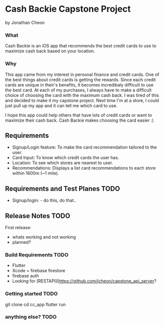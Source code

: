 # Cash Backie Capstone Project
by Jonathan Cheon

### What
Cash Backie is an iOS app that recommends the best credit cards to use to maximize cash back based on your location. 

### Why
This app came from my interest in personal finance and credit cards. One of the best things about credit cards is getting the rewards. Since each credit cards are unique in their's benefits, it becomes incredibaly difficult to use the best card. At each of my purchases, I always have to make a difficult choice of choosing the card with the maximum cash back. I was tired of this and decided to make it my capstone project. Next time I'm at a store, I could just pull up my app and it can tell me which card to use. 

I hope this app could help others that have lots of credit cards or want to maximize their cash back. Cash Backie makes choosing the card easier :) 

## Requirements
- Signup/Login feature: To make the card recommendation tailored to the user. 
- Card Input: To know which credit cards the user has. 
- Location: To see which stores are nearest to user. 
- Recommendations: Displays a list card recommendations to each store within 1600m (~1 mile).

## Requirements and Test Planes TODO
- Signup/login: - do this, do that.. 

## Release Notes TODO
First release: 
- whats working and not working
- planned? 
  
  
### Build Requirements TODO
- Flutter
- Xcode
= firebase firestore
- firebase auth
- Looking for [RESTAPI](https://github.com/jcheon/capstone_api_server?

### Getting started TODO
git clone
cd cc_app
flutter run 


### anything else? TODO
